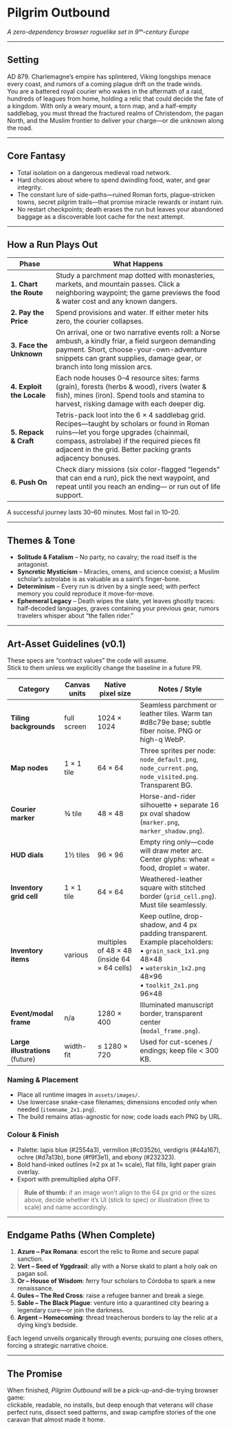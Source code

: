 # Pilgrim Outbound  
*A zero-dependency browser roguelike set in 9ᵗʰ-century Europe*


---

## Setting  
AD 879.  Charlemagne’s empire has splintered, Viking longships menace every coast, and rumors of a coming plague drift on the trade winds.  
You are a battered royal courier who wakes in the aftermath of a raid, hundreds of leagues from home, holding a relic that could decide the fate of a kingdom.  With only a weary mount, a torn map, and a half-empty saddlebag, you must thread the fractured realms of Christendom, the pagan North, and the Muslim frontier to deliver your charge—or die unknown along the road.

---

## Core Fantasy  
* Total isolation on a dangerous medieval road network.  
* Hard choices about where to spend dwindling food, water, and gear integrity.  
* The constant lure of side-paths—ruined Roman forts, plague-stricken towns, secret pilgrim trails—that promise miracle rewards or instant ruin.  
* No restart checkpoints; death erases the run but leaves your abandoned baggage as a discoverable loot cache for the next attempt.

---

## How a Run Plays Out  

| Phase | What Happens |
|-------|--------------|
| **1. Chart the Route** | Study a parchment map dotted with monasteries, markets, and mountain passes.  Click a neighboring waypoint; the game previews the food & water cost and any known dangers. |
| **2. Pay the Price** | Spend provisions and water.  If either meter hits zero, the courier collapses. |
| **3. Face the Unknown** | On arrival, one or two narrative events roll: a Norse ambush, a kindly friar, a field surgeon demanding payment.  Short, choose-your-own-adventure snippets can grant supplies, damage gear, or branch into long mission arcs. |
| **4. Exploit the Locale** | Each node houses 0–4 resource sites: farms (grain), forests (herbs & wood), rivers (water & fish), mines (iron).  Spend tools and stamina to harvest, risking damage with each deeper dig. |
| **5. Repack & Craft** | Tetris-pack loot into the 6 × 4 saddlebag grid.  Recipes—taught by scholars or found in Roman ruins—let you forge upgrades (chainmail, compass, astrolabe) if the required pieces fit adjacent in the grid.  Better packing grants adjacency bonuses. |
| **6. Push On** | Check diary missions (six color-flagged “legends” that can end a run), pick the next waypoint, and repeat until you reach an ending— or run out of life support. |

A successful journey lasts 30–60 minutes.  Most fail in 10–20.

---

## Themes & Tone  
* **Solitude & Fatalism** – No party, no cavalry; the road itself is the antagonist.  
* **Syncretic Mysticism** – Miracles, omens, and science coexist; a Muslim scholar’s astrolabe is as valuable as a saint’s finger-bone.  
* **Determinism** – Every run is driven by a single seed; with perfect memory you could reproduce it move-for-move.  
* **Ephemeral Legacy** – Death wipes the slate, yet leaves ghostly traces: half-decoded languages, graves containing your previous gear, rumors travelers whisper about “the fallen rider.”  

---

## Art-Asset Guidelines  (v0.1)
These specs are “contract values” the code will assume.  
Stick to them unless we explicitly change the baseline in a future PR.

| Category | Canvas units | Native pixel size | Notes / Style |
|----------|--------------|-------------------|---------------|
| **Tiling backgrounds** | full screen | 1024 × 1024 | Seamless parchment or leather tiles. Warm tan #d8c79e base; subtle fiber noise. PNG or high-q WebP. |
| **Map nodes** | 1 × 1 tile | 64 × 64 | Three sprites per node: `node_default.png`, `node_current.png`, `node_visited.png`. Transparent BG. |
| **Courier marker** | ¾ tile | 48 × 48 | Horse-and-rider silhouette + separate 16 px oval shadow (`marker.png`, `marker_shadow.png`). |
| **HUD dials** | 1½ tiles | 96 × 96 | Empty ring only—code will draw meter arc. Center glyphs: wheat = food, droplet = water. |
| **Inventory grid cell** | 1 × 1 tile | 64 × 64 | Weathered-leather square with stitched border (`grid_cell.png`). Must tile seamlessly. |
| **Inventory items** | various | multiples of 48 × 48 (inside 64 × 64 cells) | Keep outline, drop-shadow, and 4 px padding transparent. Example placeholders:<br>• `grain_sack_1x1.png` 48×48<br>• `waterskin_1x2.png` 48×96<br>• `toolkit_2x1.png` 96×48 |
| **Event/modal frame** | n/a | 1280 × 400 | Illuminated manuscript border, transparent center (`modal_frame.png`). |
| **Large illustrations** (future) | width-fit | ≤ 1280 × 720 | Used for cut-scenes / endings; keep file < 300 KB. |

### Naming & Placement
* Place all runtime images in `assets/images/`.
* Use lowercase snake-case filenames; dimensions encoded only when needed (`itemname_2x1.png`).
* The build remains atlas-agnostic for now; code loads each PNG by URL.

### Colour & Finish
* Palette: lapis blue (#2554a3), vermilion (#c0352b), verdigris (#44a167), ochre (#d7a13b), bone (#f9f3e1), and ebony (#232323).
* Bold hand-inked outlines (≈2 px at 1× scale), flat fills, light paper grain overlay.
* Export with premultiplied alpha OFF.

> **Rule of thumb:** if an image won’t align to the 64 px grid or the sizes above,
> decide whether it’s UI (stick to spec) or illustration (free to scale) and name accordingly.

---

## Endgame Paths (When Complete)  
1. **Azure – Pax Romana**: escort the relic to Rome and secure papal sanction.  
2. **Vert – Seed of Yggdrasil**: ally with a Norse skald to plant a holy oak on pagan soil.  
3. **Or – House of Wisdom**: ferry four scholars to Córdoba to spark a new renaissance.  
4. **Gules – The Red Cross**: raise a refugee banner and break a siege.  
5. **Sable – The Black Plague**: venture into a quarantined city bearing a legendary cure—or join the darkness.  
6. **Argent – Homecoming**: thread treacherous borders to lay the relic at a dying king’s bedside.

Each legend unveils organically through events; pursuing one closes others, forcing a strategic narrative choice.

---

## The Promise  
When finished, *Pilgrim Outbound* will be a pick-up-and-die-trying browser game:  
clickable, readable, no installs, but deep enough that veterans will chase perfect runs, dissect seed patterns, and swap campfire stories of the one caravan that almost made it home.
